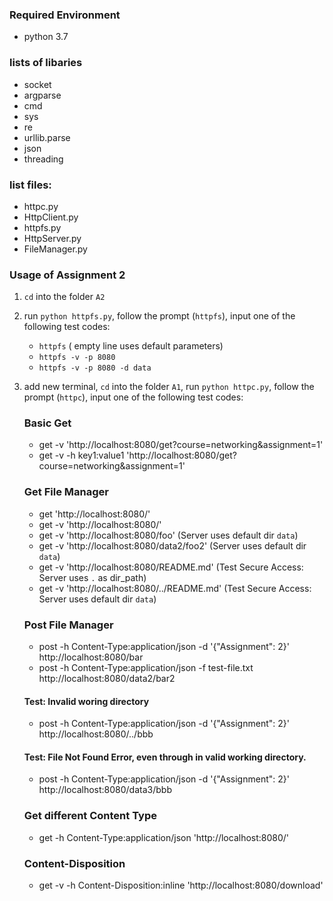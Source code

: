 ### Required Environment
- python 3.7

### lists of libaries
- socket
- argparse
- cmd
- sys
- re
- urllib.parse
- json
- threading

### list files:
- httpc.py
- HttpClient.py
- httpfs.py
- HttpServer.py
- FileManager.py

### Usage of Assignment 2
1. `cd` into the folder `A2`
2. run `python httpfs.py`, follow the prompt (`httpfs`), input one of the following test codes:
    - `httpfs` ( empty line uses default parameters)
    - `httpfs -v -p 8080`
    - `httpfs -v -p 8080 -d data`
3. add new terminal, `cd` into the folder `A1`, run `python httpc.py`, follow the prompt (`httpc`), input one of the following test codes:
    ### Basic Get
    - get -v 'http://localhost:8080/get?course=networking&assignment=1'
    - get -v -h key1:value1 'http://localhost:8080/get?course=networking&assignment=1'

    ### Get File Manager
    - get 'http://localhost:8080/'
    - get -v 'http://localhost:8080/'
    - get -v 'http://localhost:8080/foo' (Server uses default dir `data`)
    - get -v 'http://localhost:8080/data2/foo2' (Server uses default dir `data`)
    - get -v 'http://localhost:8080/README.md' (Test Secure Access: Server uses `.` as dir_path)
    - get -v 'http://localhost:8080/../README.md' (Test Secure Access: Server uses default dir `data`)

    ### Post File Manager
    - post -h Content-Type:application/json -d '{"Assignment": 2}' http://localhost:8080/bar
    - post -h Content-Type:application/json -f test-file.txt http://localhost:8080/data2/bar2
    #### Test: Invalid woring directory
    - post -h Content-Type:application/json -d '{"Assignment": 2}' http://localhost:8080/../bbb
    #### Test: File Not Found Error, even through in valid working directory.
    - post -h Content-Type:application/json -d '{"Assignment": 2}' http://localhost:8080/data3/bbb
    ### Get different Content Type
    - get -h Content-Type:application/json 'http://localhost:8080/'
    
    ### Content-Disposition
    - get -v -h Content-Disposition:inline 'http://localhost:8080/download'
    